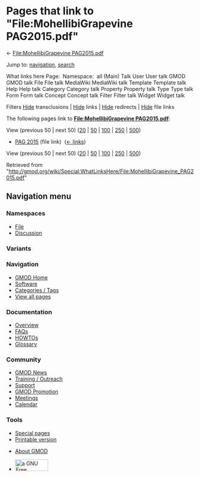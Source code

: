 <div id="mw-page-base" class="noprint">

</div>

<div id="mw-head-base" class="noprint">

</div>

<div id="content" class="mw-body" role="main">

<span id="top"></span>

<div id="mw-js-message" style="display:none;">

</div>



# <span dir="auto">Pages that link to "File:MohellibiGrapevine PAG2015.pdf"</span>

<div id="bodyContent">

<div id="contentSub">

← [File:MohellibiGrapevine
PAG2015.pdf](/wiki/File:MohellibiGrapevine_PAG2015.pdf "File:MohellibiGrapevine PAG2015.pdf")

</div>

<div id="jump-to-nav" class="mw-jump">

Jump to: [navigation](#mw-navigation), [search](#p-search)

</div>

<div id="mw-content-text">

What links here Page:  Namespace:  all (Main) Talk User User talk GMOD
GMOD talk File File talk MediaWiki MediaWiki talk Template Template talk
Help Help talk Category Category talk Property Property talk Type Type
talk Form Form talk Concept Concept talk Filter Filter talk Widget
Widget talk

Filters
[Hide](/mediawiki/index.php?title=Special:WhatLinksHere/File:MohellibiGrapevine_PAG2015.pdf&hidetrans=1 "Special:WhatLinksHere/File:MohellibiGrapevine PAG2015.pdf")
transclusions \|
[Hide](/mediawiki/index.php?title=Special:WhatLinksHere/File:MohellibiGrapevine_PAG2015.pdf&hidelinks=1 "Special:WhatLinksHere/File:MohellibiGrapevine PAG2015.pdf")
links \|
[Hide](/mediawiki/index.php?title=Special:WhatLinksHere/File:MohellibiGrapevine_PAG2015.pdf&hideredirs=1 "Special:WhatLinksHere/File:MohellibiGrapevine PAG2015.pdf")
redirects \|
[Hide](/mediawiki/index.php?title=Special:WhatLinksHere/File:MohellibiGrapevine_PAG2015.pdf&hideimages=1 "Special:WhatLinksHere/File:MohellibiGrapevine PAG2015.pdf")
file links

The following pages link to **[File:MohellibiGrapevine
PAG2015.pdf](/wiki/File:MohellibiGrapevine_PAG2015.pdf "File:MohellibiGrapevine PAG2015.pdf")**:

View (previous 50 \| next 50)
([20](/mediawiki/index.php?title=Special:WhatLinksHere/File:MohellibiGrapevine_PAG2015.pdf&limit=20 "Special:WhatLinksHere/File:MohellibiGrapevine PAG2015.pdf")
\|
[50](/mediawiki/index.php?title=Special:WhatLinksHere/File:MohellibiGrapevine_PAG2015.pdf&limit=50 "Special:WhatLinksHere/File:MohellibiGrapevine PAG2015.pdf")
\|
[100](/mediawiki/index.php?title=Special:WhatLinksHere/File:MohellibiGrapevine_PAG2015.pdf&limit=100 "Special:WhatLinksHere/File:MohellibiGrapevine PAG2015.pdf")
\|
[250](/mediawiki/index.php?title=Special:WhatLinksHere/File:MohellibiGrapevine_PAG2015.pdf&limit=250 "Special:WhatLinksHere/File:MohellibiGrapevine PAG2015.pdf")
\|
[500](/mediawiki/index.php?title=Special:WhatLinksHere/File:MohellibiGrapevine_PAG2015.pdf&limit=500 "Special:WhatLinksHere/File:MohellibiGrapevine PAG2015.pdf"))

- [PAG 2015](/wiki/PAG_2015 "PAG 2015") (file link) ‎
  <span class="mw-whatlinkshere-tools">([←
  links](/mediawiki/index.php?title=Special:WhatLinksHere&target=PAG+2015 "Special:WhatLinksHere"))</span>

View (previous 50 \| next 50)
([20](/mediawiki/index.php?title=Special:WhatLinksHere/File:MohellibiGrapevine_PAG2015.pdf&limit=20 "Special:WhatLinksHere/File:MohellibiGrapevine PAG2015.pdf")
\|
[50](/mediawiki/index.php?title=Special:WhatLinksHere/File:MohellibiGrapevine_PAG2015.pdf&limit=50 "Special:WhatLinksHere/File:MohellibiGrapevine PAG2015.pdf")
\|
[100](/mediawiki/index.php?title=Special:WhatLinksHere/File:MohellibiGrapevine_PAG2015.pdf&limit=100 "Special:WhatLinksHere/File:MohellibiGrapevine PAG2015.pdf")
\|
[250](/mediawiki/index.php?title=Special:WhatLinksHere/File:MohellibiGrapevine_PAG2015.pdf&limit=250 "Special:WhatLinksHere/File:MohellibiGrapevine PAG2015.pdf")
\|
[500](/mediawiki/index.php?title=Special:WhatLinksHere/File:MohellibiGrapevine_PAG2015.pdf&limit=500 "Special:WhatLinksHere/File:MohellibiGrapevine PAG2015.pdf"))

</div>

<div class="printfooter">

Retrieved from
"<http://gmod.org/wiki/Special:WhatLinksHere/File:MohellibiGrapevine_PAG2015.pdf>"

</div>

<div id="catlinks" class="catlinks catlinks-allhidden">

</div>

<div class="visualClear">

</div>

</div>

</div>

<div id="mw-navigation">

## Navigation menu

<div id="mw-head">



<div id="left-navigation">

<div id="p-namespaces" class="vectorTabs" role="navigation"
aria-labelledby="p-namespaces-label">

### Namespaces

- <span id="ca-nstab-image"><a href="/wiki/File:MohellibiGrapevine_PAG2015.pdf" accesskey="c"
  title="View the file page [c]">File</a></span>
- <span id="ca-talk"><a
  href="/mediawiki/index.php?title=File_talk:MohellibiGrapevine_PAG2015.pdf&amp;action=edit&amp;redlink=1"
  accesskey="t"
  title="Discussion about the content page [t]">Discussion</a></span>

</div>

<div id="p-variants" class="vectorMenu emptyPortlet" role="navigation"
aria-labelledby="p-variants-label">

### 

### Variants[](#)

<div class="menu">

</div>

</div>

</div>

<div id="right-navigation">





</div>



</div>

</div>

</div>

<div id="mw-panel">

<div id="p-logo" role="banner">

<a href="/wiki/Main_Page"
style="background-image: url(http://gmod.org/images/GMOD-cogs.png);"
title="Visit the main page"></a>

</div>

<div id="p-Navigation" class="portal" role="navigation"
aria-labelledby="p-Navigation-label">

### Navigation

<div class="body">

- <span id="n-GMOD-Home">[GMOD Home](/wiki/Main_Page)</span>
- <span id="n-Software">[Software](/wiki/GMOD_Components)</span>
- <span id="n-Categories-.2F-Tags">[Categories /
  Tags](/wiki/Categories)</span>
- <span id="n-View-all-pages">[View all
  pages](/wiki/Special:AllPages)</span>

</div>

</div>

<div id="p-Documentation" class="portal" role="navigation"
aria-labelledby="p-Documentation-label">

### Documentation

<div class="body">

- <span id="n-Overview">[Overview](/wiki/Overview)</span>
- <span id="n-FAQs">[FAQs](/wiki/Category:FAQ)</span>
- <span id="n-HOWTOs">[HOWTOs](/wiki/Category:HOWTO)</span>
- <span id="n-Glossary">[Glossary](/wiki/Glossary)</span>

</div>

</div>

<div id="p-Community" class="portal" role="navigation"
aria-labelledby="p-Community-label">

### Community

<div class="body">

- <span id="n-GMOD-News">[GMOD News](/wiki/GMOD_News)</span>
- <span id="n-Training-.2F-Outreach">[Training /
  Outreach](/wiki/Training_and_Outreach)</span>
- <span id="n-Support">[Support](/wiki/Support)</span>
- <span id="n-GMOD-Promotion">[GMOD
  Promotion](/wiki/GMOD_Promotion)</span>
- <span id="n-Meetings">[Meetings](/wiki/Meetings)</span>
- <span id="n-Calendar">[Calendar](/wiki/Calendar)</span>

</div>

</div>

<div id="p-tb" class="portal" role="navigation"
aria-labelledby="p-tb-label">

### Tools

<div class="body">

- <span id="t-specialpages"><a href="/wiki/Special:SpecialPages" accesskey="q"
  title="A list of all special pages [q]">Special pages</a></span>
- <span id="t-print"><a
  href="/mediawiki/index.php?title=Special:WhatLinksHere/File:MohellibiGrapevine_PAG2015.pdf&amp;printable=yes"
  rel="alternate" accesskey="p"
  title="Printable version of this page [p]">Printable version</a></span>

</div>

</div>

</div>

</div>

<div id="footer" role="contentinfo">

- <span id="footer-places-about">[About
  GMOD](/wiki/GMOD:About "GMOD:About")</span>

<!-- -->

- <span id="footer-copyrightico">[<img src="http://www.gnu.org/graphics/gfdl-logo-small.png" width="88"
  height="31" alt="a GNU Free Documentation License" />](http://www.gnu.org/licenses/fdl-1.3.html)</span>




</div>
